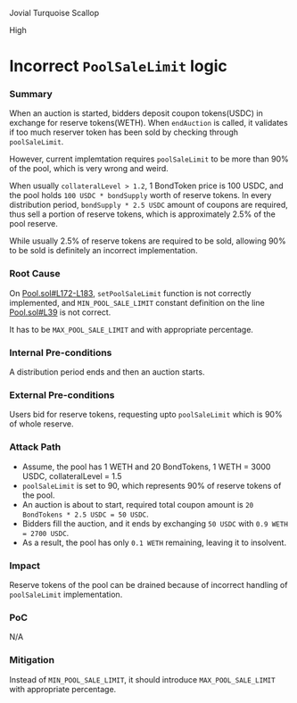 Jovial Turquoise Scallop

High

# Incorrect `PoolSaleLimit` logic

### Summary

When an auction is started, bidders deposit coupon tokens(USDC) in exchange for reserve tokens(WETH). When `endAuction` is called, it validates if too much reserver token has been sold by checking through `poolSaleLimit`.

However, current implemtation requires `poolSaleLimit` to be more than 90% of the pool, which is very wrong and weird.

When usually `collateralLevel > 1.2`, 1 BondToken price is 100 USDC, and the pool holds `100 USDC * bondSupply` worth of reserve tokens.
In every distribution period, `bondSupply * 2.5 USDC` amount of coupons are required, thus sell a portion of reserve tokens, which is approximately 2.5% of the pool reserve.

While usually 2.5% of reserve tokens are required to be sold, allowing 90% to be sold is definitely an incorrect implementation.

### Root Cause

On [Pool.sol#L172-L183](https://github.com/sherlock-audit/2024-12-plaza-finance/blob/14a962c52a8f4731bbe4655a2f6d0d85e144c7c2/plaza-evm/src/Pool.sol#L172-L183), `setPoolSaleLimit` function is not correctly implemented, and `MIN_POOL_SALE_LIMIT` constant definition on the line [Pool.sol#L39](https://github.com/sherlock-audit/2024-12-plaza-finance/blob/14a962c52a8f4731bbe4655a2f6d0d85e144c7c2/plaza-evm/src/Pool.sol#L39) is not correct.

It has to be `MAX_POOL_SALE_LIMIT` and with appropriate percentage.

### Internal Pre-conditions

A distribution period ends and then an auction starts.

### External Pre-conditions

Users bid for reserve tokens, requesting upto `poolSaleLimit` which is 90% of whole reserve.

### Attack Path

- Assume, the pool has 1 WETH and 20 BondTokens, 1 WETH = 3000 USDC, collateralLevel = 1.5
- `poolSaleLimit` is set to 90, which represents 90% of reserve tokens of the pool.
- An auction is about to start, required total coupon amount is `20 BondTokens * 2.5 USDC = 50 USDC`.
- Bidders fill the auction, and it ends by exchanging `50 USDC` with `0.9 WETH = 2700 USDC`.
- As a result, the pool has only `0.1 WETH` remaining, leaving it to insolvent.

### Impact

Reserve tokens of the pool can be drained because of incorrect handling of `poolSaleLimit` implementation.

### PoC

N/A

### Mitigation

Instead of `MIN_POOL_SALE_LIMIT`, it should introduce `MAX_POOL_SALE_LIMIT` with appropriate percentage.